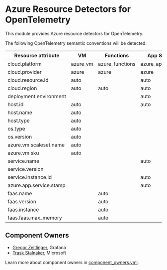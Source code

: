 # Azure Resource Detectors for OpenTelemetry

This module provides Azure resource detectors for OpenTelemetry.

The following OpenTelemetry semantic conventions will be detected:

| Resource attribute      | VM       | Functions       | App Service       | Containers           |
|-------------------------|----------|-----------------|-------------------|----------------------|
| cloud.platform          | azure_vm | azure_functions | azure_app_service | azure_container_apps |
| cloud.provider          | azure    | azure           | azure             | azure                |
| cloud.resource.id       | auto     |                 | auto              |                      |
| cloud.region            | auto     | auto            | auto              |                      |
| deployment.environment  |          |                 | auto              |                      |
| host.id                 | auto     |                 | auto              |                      |
| host.name               | auto     |                 |                   |                      |
| host.type               | auto     |                 |                   |                      |
| os.type                 | auto     |                 |                   |                      |
| os.version              | auto     |                 |                   |                      |
| azure.vm.scaleset.name  | auto     |                 |                   |                      |
| azure.vm.sku            | auto     |                 |                   |                      |
| service.name            |          |                 | auto              | auto                 |
| service.version         |          |                 |                   | auto                 |
| service.instance.id     |          |                 | auto              | auto                 |
| azure.app.service.stamp |          |                 | auto              |                      |
| faas.name               |          | auto            |                   |                      |
| faas.version            |          | auto            |                   |                      |
| faas.instance           |          | auto            |                   |                      |
| faas.faas.max_memory    |          | auto            |                   |                      |

## Component Owners

- [Gregor Zeitlinger](https://github.com/zeitlinger), Grafana
- [Trask Stalnaker](https://github.com/trask), Microsoft

Learn more about component owners in [component_owners.yml](../.github/component_owners.yml).
